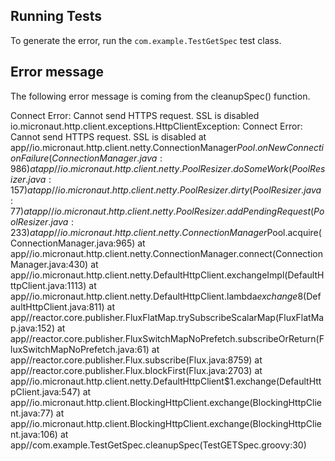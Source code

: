 ## Running Tests

To generate the error, run the `com.example.TestGetSpec` test class.

## Error message
The following error message is coming from the cleanupSpec() function.

Connect Error: Cannot send HTTPS request. SSL is disabled
io.micronaut.http.client.exceptions.HttpClientException: Connect Error: Cannot send HTTPS request. SSL is disabled
    at app//io.micronaut.http.client.netty.ConnectionManager$Pool.onNewConnectionFailure(ConnectionManager.java:986)
    at app//io.micronaut.http.client.netty.PoolResizer.doSomeWork(PoolResizer.java:157)
    at app//io.micronaut.http.client.netty.PoolResizer.dirty(PoolResizer.java:77)
    at app//io.micronaut.http.client.netty.PoolResizer.addPendingRequest(PoolResizer.java:233)
    at app//io.micronaut.http.client.netty.ConnectionManager$Pool.acquire(ConnectionManager.java:965)
    at app//io.micronaut.http.client.netty.ConnectionManager.connect(ConnectionManager.java:430)
    at app//io.micronaut.http.client.netty.DefaultHttpClient.exchangeImpl(DefaultHttpClient.java:1113)
    at app//io.micronaut.http.client.netty.DefaultHttpClient.lambda$exchange$8(DefaultHttpClient.java:811)
    at app//reactor.core.publisher.FluxFlatMap.trySubscribeScalarMap(FluxFlatMap.java:152)
    at app//reactor.core.publisher.FluxSwitchMapNoPrefetch.subscribeOrReturn(FluxSwitchMapNoPrefetch.java:61)
    at app//reactor.core.publisher.Flux.subscribe(Flux.java:8759)
    at app//reactor.core.publisher.Flux.blockFirst(Flux.java:2703)
    at app//io.micronaut.http.client.netty.DefaultHttpClient$1.exchange(DefaultHttpClient.java:547)
    at app//io.micronaut.http.client.BlockingHttpClient.exchange(BlockingHttpClient.java:77)
    at app//io.micronaut.http.client.BlockingHttpClient.exchange(BlockingHttpClient.java:106)
    at app//com.example.TestGetSpec.cleanupSpec(TestGETSpec.groovy:30)
